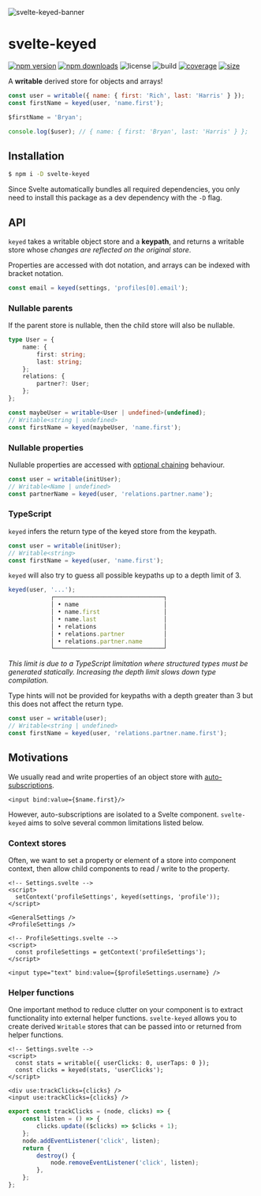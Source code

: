 ![svelte-keyed-banner](https://user-images.githubusercontent.com/42545742/145455110-0d90603a-5fb3-453a-a9ea-7c4e3b443913.png)

# svelte-keyed

[![npm version](http://img.shields.io/npm/v/svelte-keyed.svg)](https://www.npmjs.com/package/svelte-keyed)
[![npm downloads](https://img.shields.io/npm/dm/svelte-keyed.svg)](https://www.npmjs.com/package/svelte-keyed)
![license](https://img.shields.io/npm/l/svelte-keyed)
![build](https://img.shields.io/github/actions/workflow/status/bryanmylee/svelte-keyed/publish.yml)
[![coverage](https://coveralls.io/repos/github/bryanmylee/svelte-keyed/badge.svg?branch=main)](https://coveralls.io/github/bryanmylee/svelte-keyed?branch=main)
[![size](https://img.shields.io/bundlephobia/min/svelte-keyed)](https://bundlephobia.com/result?p=svelte-keyed)

A **writable** derived store for objects and arrays!

```js
const user = writable({ name: { first: 'Rich', last: 'Harris' } });
const firstName = keyed(user, 'name.first');

$firstName = 'Bryan';

console.log($user); // { name: { first: 'Bryan', last: 'Harris' } };
```

## Installation

```bash
$ npm i -D svelte-keyed
```

Since Svelte automatically bundles all required dependencies, you only need to install this package as a dev dependency with the `-D` flag.

## API

`keyed` takes a writable object store and a **keypath**, and returns a writable store whose _changes are reflected on the original store_.

Properties are accessed with dot notation, and arrays can be indexed with bracket notation.

```js
const email = keyed(settings, 'profiles[0].email');
```

### Nullable parents

If the parent store is nullable, then the child store will also be nullable.

```ts
type User = {
	name: {
		first: string;
		last: string;
	};
	relations: {
		partner?: User;
	};
};

const maybeUser = writable<User | undefined>(undefined);
// Writable<string | undefined>
const firstName = keyed(maybeUser, 'name.first');
```

### Nullable properties

Nullable properties are accessed with [optional chaining](https://developer.mozilla.org/en-US/docs/Web/JavaScript/Reference/Operators/Optional_chaining) behaviour.

```ts
const user = writable(initUser);
// Writable<Name | undefined>
const partnerName = keyed(user, 'relations.partner.name');
```

### TypeScript

`keyed` infers the return type of the keyed store from the keypath.

```ts
const user = writable(initUser);
// Writable<string>
const firstName = keyed(user, 'name.first');
```

`keyed` will also try to guess all possible keypaths up to a depth limit of 3.

```ts
keyed(user, '...');
            ┌───────────────────────────────┐
            │ • name                        │
            │ • name.first                  │
            │ • name.last                   │
            │ • relations                   │
            │ • relations.partner           │
            │ • relations.partner.name      │
            └───────────────────────────────┘
```

_This limit is due to a TypeScript limitation where structured types must be generated statically. Increasing the depth limit slows down type compilation._

Type hints will not be provided for keypaths with a depth greater than 3 but this does not affect the return type.

```ts
const user = writable(user);
// Writable<string | undefined>
const firstName = keyed(user, 'relations.partner.name.first');
```

## Motivations

We usually read and write properties of an object store with [auto-subscriptions](https://svelte.dev/tutorial/auto-subscriptions).

```svelte
<input bind:value={$name.first}/>
```

However, auto-subscriptions are isolated to a Svelte component. `svelte-keyed` aims to solve several common limitations listed below.

### Context stores

Often, we want to set a property or element of a store into component context, then allow child components to read / write to the property.

```svelte
<!-- Settings.svelte -->
<script>
  setContext('profileSettings', keyed(settings, 'profile'));
</script>

<GeneralSettings />
<ProfileSettings />
```

```svelte
<!-- ProfileSettings.svelte -->
<script>
  const profileSettings = getContext('profileSettings');
</script>

<input type="text" bind:value={$profileSettings.username} />
```

### Helper functions

One important method to reduce clutter on your component is to extract functionality into external helper functions. `svelte-keyed` allows you to create derived `Writable` stores that can be passed into or returned from helper functions.

```svelte
<!-- Settings.svelte -->
<script>
  const stats = writable({ userClicks: 0, userTaps: 0 });
  const clicks = keyed(stats, 'userClicks');
</script>

<div use:trackClicks={clicks} />
<input use:trackClicks={clicks} />
```

```js
export const trackClicks = (node, clicks) => {
	const listen = () => {
		clicks.update(($clicks) => $clicks + 1);
	};
	node.addEventListener('click', listen);
	return {
		destroy() {
			node.removeEventListener('click', listen);
		},
	};
};
```
